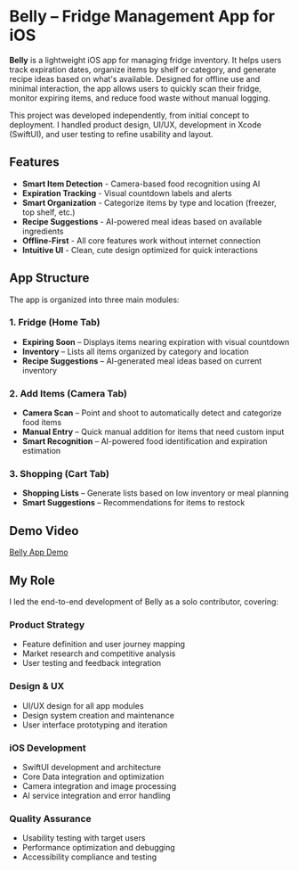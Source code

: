 # Belly – Fridge Management App for iOS
**Belly** is a lightweight iOS app for managing fridge inventory. It helps users track expiration dates, organize items by shelf or category, and generate recipe ideas based on what's available. Designed for offline use and minimal interaction, the app allows users to quickly scan their fridge, monitor expiring items, and reduce food waste without manual logging.

This project was developed independently, from initial concept to deployment. I handled product design, UI/UX, development in Xcode (SwiftUI), and user testing to refine usability and layout.

## Features
- **Smart Item Detection** - Camera-based food recognition using AI
- **Expiration Tracking** - Visual countdown labels and alerts
- **Smart Organization** - Categorize items by type and location (freezer, top shelf, etc.)
- **Recipe Suggestions** - AI-powered meal ideas based on available ingredients
- **Offline-First** - All core features work without internet connection
- **Intuitive UI** - Clean, cute design optimized for quick interactions

## App Structure
The app is organized into three main modules:
### 1. **Fridge** (Home Tab)
- **Expiring Soon** – Displays items nearing expiration with visual countdown
- **Inventory** – Lists all items organized by category and location
- **Recipe Suggestions** – AI-generated meal ideas based on current inventory

### 2. **Add Items** (Camera Tab)
- **Camera Scan** – Point and shoot to automatically detect and categorize food items
- **Manual Entry** – Quick manual addition for items that need custom input
- **Smart Recognition** – AI-powered food identification and expiration estimation

### 3. **Shopping** (Cart Tab)
- **Shopping Lists** – Generate lists based on low inventory or meal planning
- **Smart Suggestions** – Recommendations for items to restock

## Demo Video
[Belly App Demo](https://drive.google.com/file/d/1gyu1TDOLIczt3y6vsfPyE4F5nO0ShFXm/view?usp=sharing)

## My Role
I led the end-to-end development of Belly as a solo contributor, covering:

### **Product Strategy**
- Feature definition and user journey mapping
- Market research and competitive analysis
- User testing and feedback integration

### **Design & UX**
- UI/UX design for all app modules
- Design system creation and maintenance
- User interface prototyping and iteration

### **iOS Development**
- SwiftUI development and architecture
- Core Data integration and optimization
- Camera integration and image processing
- AI service integration and error handling

### **Quality Assurance**
- Usability testing with target users
- Performance optimization and debugging
- Accessibility compliance and testing

